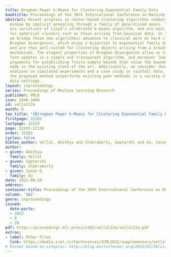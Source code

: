 ```yaml
---
title: Bregman Power k-Means for Clustering Exponential Family Data
booktitle: Proceedings of the 39th International Conference on Machine Learning
abstract: Recent progress in center-based clustering algorithms combats poor local
  minima by implicit annealing through a family of generalized means. These methods
  are variations of Lloyd’s celebrated k-means algorithm, and are most appropriate
  for spherical clusters such as those arising from Gaussian data. In this paper,
  we bridge these new algorithmic advances to classical work on hard clustering under
  Bregman divergences, which enjoy a bijection to exponential family distributions
  and are thus well-suited for clustering objects arising from a breadth of data generating
  mechanisms. The elegant properties of Bregman divergences allow us to maintain closed
  form updates in a simple and transparent algorithm, and moreover lead to new theoretical
  arguments for establishing finite sample bounds that relax the bounded support assumption
  made in the existing state of the art. Additionally, we consider thorough empirical
  analyses on simulated experiments and a case study on rainfall data, finding that
  the proposed method outperforms existing peer methods in a variety of non-Gaussian
  data settings.
layout: inproceedings
series: Proceedings of Machine Learning Research
publisher: PMLR
issn: 2640-3498
id: vellal22a
month: 0
tex_title: "{B}regman Power k-Means for Clustering Exponential Family Data"
firstpage: 22103
lastpage: 22119
page: 22103-22119
order: 22103
cycles: false
bibtex_author: Vellal, Adithya and Chakraborty, Saptarshi and Xu, Jason Q
author:
- given: Adithya
  family: Vellal
- given: Saptarshi
  family: Chakraborty
- given: Jason Q
  family: Xu
date: 2022-06-28
address:
container-title: Proceedings of the 39th International Conference on Machine Learning
volume: '162'
genre: inproceedings
issued:
  date-parts:
  - 2022
  - 6
  - 28
pdf: https://proceedings.mlr.press/v162/vellal22a/vellal22a.pdf
extras:
- label: Other Files
  link: https://media.icml.cc/Conferences/ICML2022/supplementary/vellal22a-supp.zip
# Format based on citeproc: http://blog.martinfenner.org/2013/07/30/citeproc-yaml-for-bibliographies/
---
```


